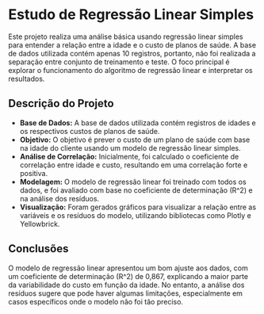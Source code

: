 # Estudo de Regressão Linear Simples

Este projeto realiza uma análise básica usando regressão linear simples para entender a relação entre a idade e o custo de planos de saúde. A base de dados utilizada contém apenas 10 registros, portanto, não foi realizada a separação entre conjunto de treinamento e teste. O foco principal é explorar o funcionamento do algoritmo de regressão linear e interpretar os resultados.

## Descrição do Projeto

- **Base de Dados:** A base de dados utilizada contém registros de idades e os respectivos custos de planos de saúde.
- **Objetivo:** O objetivo é prever o custo de um plano de saúde com base na idade do cliente usando um modelo de regressão linear simples.
- **Análise de Correlação:** Inicialmente, foi calculado o coeficiente de correlação entre idade e custo, resultando em uma correlação forte e positiva.
- **Modelagem:** O modelo de regressão linear foi treinado com todos os dados, e foi avaliado com base no coeficiente de determinação \(R^2\) e na análise dos resíduos.
- **Visualização:** Foram gerados gráficos para visualizar a relação entre as variáveis e os resíduos do modelo, utilizando bibliotecas como Plotly e Yellowbrick.

## Conclusões

O modelo de regressão linear apresentou um bom ajuste aos dados, com um coeficiente de determinação \(R^2\) de 0,867, explicando a maior parte da variabilidade do custo em função da idade. No entanto, a análise dos resíduos sugere que pode haver algumas limitações, especialmente em casos específicos onde o modelo não foi tão preciso.
